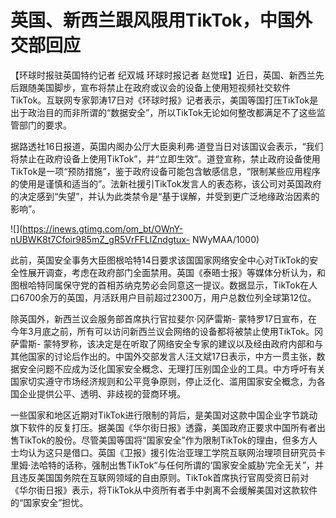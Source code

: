 # 英国、新西兰跟风限用TikTok，中国外交部回应

【环球时报驻英国特约记者 纪双城 环球时报记者
赵觉珵】近日，英国、新西兰先后跟随美国脚步，宣布将禁止在政府或议会的设备上使用短视频社交软件TikTok。互联网专家郭涛17日对《环球时报》记者表示，美国等国打压TikTok是出于政治目的而非所谓的“数据安全”，所以TikTok无论如何整改都满足不了这些监管部门的要求。

据路透社16日报道，英国内阁办公厅大臣奥利弗·道登当日对该国议会表示，“我们将禁止在政府设备上使用TikTok”，并“立即生效”。道登宣称，禁止政府设备使用TikTok是一项“预防措施”，鉴于政府设备可能包含敏感信息，“限制某些应用程序的使用是谨慎和适当的”。法新社援引TikTok发言人的表态称，该公司对英国政府的决定感到“失望”，并认为此类禁令是“基于误解，并受到更广泛地缘政治因素的影响”。

![](https://inews.gtimg.com/om_bt/OWnY-nUBWK8t7Cfoir985mZ_gR5VrFFLlZndgtux-
NWyMAA/1000)

此前，英国安全事务大臣图根哈特14日要求该国国家网络安全中心对TikTok的安全性展开调查，考虑在政府部门全面禁用。英国《泰晤士报》等媒体分析认为，和图根哈特同属保守党的首相苏纳克势必会同意这一提议。数据显示，TikTok在人口6700余万的英国，月活跃用户目前超过2300万，用户总数位列全球第12位。

除英国外，新西兰议会服务部首席执行官拉斐尔·冈萨雷斯-
蒙特罗17日宣布，在今年3月底之前，所有可以访问新西兰议会网络的设备都将被禁止使用TikTok。冈萨雷斯-
蒙特罗称，该决定是在听取了网络安全专家的建议以及经由政府内部和与其他国家的讨论后作出的。中国外交部发言人汪文斌17日表示，中方一贯主张，数据安全问题不应成为泛化国家安全概念、无理打压别国企业的工具。中方呼吁有关国家切实遵守市场经济规则和公平竞争原则，停止泛化、滥用国家安全概念，为各国企业提供公平、透明、非歧视的营商环境。

一些国家和地区近期对TikTok进行限制的背后，是美国对这款中国企业字节跳动旗下软件的反复打压。据美国《华尔街日报》透露，美国政府正要求中国所有者出售TikTok的股份。尽管美国等国将“国家安全”作为限制TikTok的理由，但多方人士均认为这只是借口。英国《卫报》援引佐治亚理工学院互联网治理项目研究员卡里姆·法哈特的话称，强制出售TikTok“与任何所谓的‘国家安全威胁’完全无关”，并且违反美国国务院在互联网领域的自由原则。TikTok首席执行官周受资日前对《华尔街日报》表示，将TikTok从中资所有者手中剥离不会缓解美国对这款软件的“国家安全”担忧。

